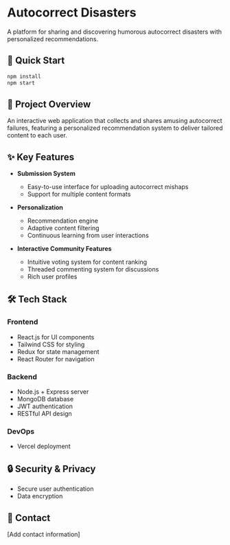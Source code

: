 # Autocorrect Disasters

A platform for sharing and discovering humorous autocorrect disasters with personalized recommendations.

## 🚀 Quick Start

```bash
npm install
npm start
```

## 🎯 Project Overview

An interactive web application that collects and shares amusing autocorrect failures, featuring a personalized recommendation system to deliver tailored content to each user.

## ✨ Key Features

- **Submission System**
  - Easy-to-use interface for uploading autocorrect mishaps
  - Support for multiple content formats

- **Personalization**
  - Recommendation engine
  - Adaptive content filtering
  - Continuous learning from user interactions

- **Interactive Community Features**
  - Intuitive voting system for content ranking
  - Threaded commenting system for discussions
  - Rich user profiles

## 🛠️ Tech Stack

### Frontend
- React.js for UI components
- Tailwind CSS for styling
- Redux for state management
- React Router for navigation

### Backend
- Node.js + Express server
- MongoDB database
- JWT authentication
- RESTful API design

### DevOps
- Vercel deployment

## 🔒 Security & Privacy

- Secure user authentication
- Data encryption

## 🤝 Contact

[Add contact information]